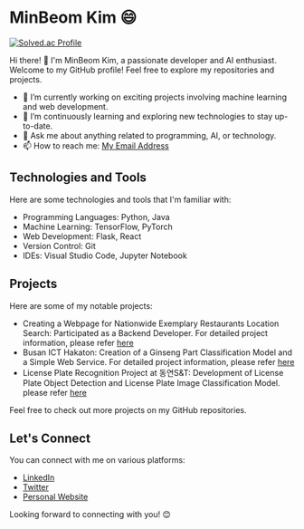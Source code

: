 # MinBeom Kim 😄

[![Solved.ac Profile](http://mazassumnida.wtf/api/v2/generate_badge?boj=sou03062)](https://solved.ac/sou03062/)

Hi there! 👋 I'm MinBeom Kim, a passionate developer and AI enthusiast. Welcome to my GitHub profile! Feel free to explore my repositories and projects.

- 🔭 I’m currently working on exciting projects involving machine learning and web development.
- 🌱 I’m continuously learning and exploring new technologies to stay up-to-date.
- 💬 Ask me about anything related to programming, AI, or technology.
- 📫 How to reach me: [My Email Address](mailto:sou05094@gmail.com)

## Technologies and Tools

Here are some technologies and tools that I'm familiar with:

- Programming Languages: Python, Java
- Machine Learning: TensorFlow, PyTorch
- Web Development: Flask, React
- Version Control: Git
- IDEs: Visual Studio Code, Jupyter Notebook

## Projects

Here are some of my notable projects:

- Creating a Webpage for Nationwide Exemplary Restaurants Location Search: Participated as a Backend Developer. For detailed project information, please refer [here](https://github.com/JIeunhuh/K3MiniProject)
- Busan ICT Hakaton: Creation of a Ginseng Part Classification Model and a Simple Web Service. For detailed project information, please refer [here](https://github.com/sou05091/2023-ICTBusanHakaton)
- License Plate Recognition Project at 동연S&T: Development of License Plate Object Detection and License Plate Image Classification Model. please refer [here](https://shrub-snap-550.notion.site/02bdf271067b4de6bd30e72e18cc2522?pvs=4)

Feel free to check out more projects on my GitHub repositories.

## Let's Connect

You can connect with me on various platforms:

- [LinkedIn](https://www.linkedin.com/in/yourusername/)
- [Twitter](https://twitter.com/yourusername)
- [Personal Website](https://www.yourwebsite.com)

Looking forward to connecting with you! 😊

